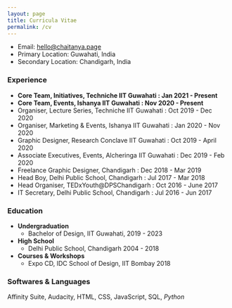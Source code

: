 ```yaml
---
layout: page
title: Curricula Vitae
permalink: /cv
---
```

- Email: hello@chaitanya.page
- Primary Location: Guwahati, India
- Secondary Location: Chandigarh, India

### Experience

- **Core Team, Initiatives, Techniche IIT Guwahati : Jan 2021 - Present**
- **Core Team, Events, Ishanya IIT Guwahati : Nov 2020 - Present**
- Organiser, Lecture Series, Techniche IIT Guwahati : Oct 2019 - Dec 2020
- Organiser, Marketing & Events, Ishanya IIT Guwahati : Jan 2020 - Nov 2020
- Graphic Designer, Research Conclave IIT Guwahati : Oct 2019 - April 2020
- Associate Executives, Events, Alcheringa IIT Guwahati : Dec 2019 - Feb 2020
- Freelance Graphic Designer, Chandigarh : Dec 2018 - Mar 2019
- Head Boy, Delhi Public School, Chandigarh : Jul 2017 - Mar 2018
- Head Organiser, TEDxYouth@DPSChandigarh : Oct 2016 - June 2017
- IT Secretary, Delhi Public School, Chandigarh : Jul 2016 - Jun 2017

### Education

- **Undergraduation**
	- Bachelor of Design, IIT Guwahati, 2019 - 2023
- **High School**
	- Delhi Public School, Chandigarh 2004 - 2018
- **Courses & Workshops**
	- Expo CD, IDC School of Design, IIT Bombay 2018

### Softwares & Languages
Affinity Suite, Audacity, HTML, CSS, JavaScript, SQL, *Python*